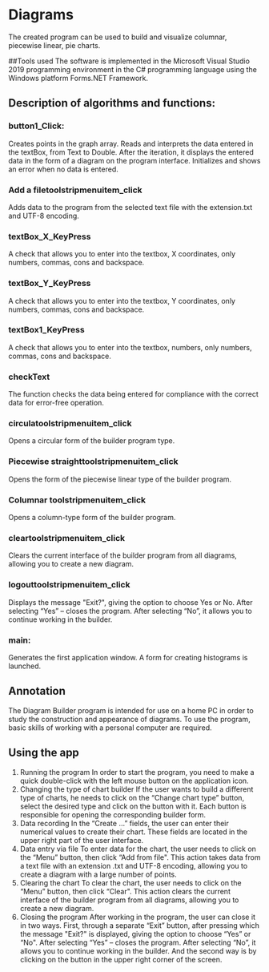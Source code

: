 # Diagrams
The created program can be used to build and visualize columnar, piecewise linear, pie charts.

##Tools used
The software is implemented in the Microsoft Visual Studio 2019 programming environment in the C# programming language using the Windows platform Forms.NET Framework.

## Description of algorithms and functions: 
### button1_Click:
Creates points in the graph array. Reads and interprets the data entered in the textBox, from Text to Double. After the iteration, it displays the entered data in the form of a diagram on the program interface. Initializes and shows an error when no data is entered.
### Add a filetoolstripmenuitem_click
Adds data to the program from the selected text file with the extension.txt and UTF-8 encoding.
### textBox_X_KeyPress
A check that allows you to enter into the textbox, X coordinates, only numbers, commas, cons and backspace.
### textBox_Y_KeyPress
A check that allows you to enter into the textbox, Y coordinates, only numbers, commas, cons and backspace.
### textBox1_KeyPress
A check that allows you to enter into the textbox, numbers, only numbers, commas, cons and backspace.
### checkText
The function checks the data being entered for compliance with the correct data for error-free operation.
### circulatoolstripmenuitem_click
Opens a circular form of the builder program type.
### Piecewise straighttoolstripmenuitem_click
Opens the form of the piecewise linear type of the builder program.
### Columnar toolstripmenuitem_click
Opens a column-type form of the builder program.
### cleartoolstripmenuitem_click
Clears the current interface of the builder program from all diagrams, allowing you to create a new diagram.
### logouttoolstripmenuitem_click
Displays the message "Exit?", giving the option to choose Yes or No. After selecting “Yes” – closes the program. After selecting “No”, it allows you to continue working in the builder.
### main:
Generates the first application window. A form for creating histograms is launched.



## Annotation
The Diagram Builder program is intended for use on a home PC in order to study the construction and appearance of diagrams. To use the program, basic skills of working with a personal computer are required.

## Using the app
1) Running the program
In order to start the program, you need to make a quick double-click with the left mouse button on the application icon.
2) Changing the type of chart builder
If the user wants to build a different type of charts, he needs to click on the “Change chart type” button, select the desired type and click on the button with it. Each button is responsible for opening the corresponding builder form.
3) Data recording
In the “Create ...” fields, the user can enter their numerical values to create their chart. These fields are located in the upper right part of the user interface.
4) Data entry via file
To enter data for the chart, the user needs to click on the “Menu” button, then click “Add from file". This action takes data from a text file with an extension .txt and UTF-8 encoding, allowing you to create a diagram with a large number of points.
5) Clearing the chart
To clear the chart, the user needs to click on the “Menu” button, then click “Clear". This action clears the current interface of the builder program from all diagrams, allowing you to create a new diagram.
6) Closing the program
After working in the program, the user can close it in two ways. First, through a separate “Exit” button, after pressing which the message "Exit?" is displayed, giving the option to choose “Yes” or “No". After selecting “Yes” – closes the program. After selecting “No”, it allows you to continue working in the builder. And the second way is by clicking on the button in the upper right corner of the screen.
